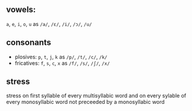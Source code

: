 ## vowels:

```a```, ```e```, ```i```, ```o```, ```u``` as ```/a/```, ```/ɛ/```, ```/i/```, ```/ɔ/```, ```/u/```

## consonants

- plosives: ```p```, ```t```, ```j```, ```k``` as ```/p/```, ```/t/```, ```/c/```, ```/k/```
- fricatives: ```f```, ```s```, ```c```, ```x``` as ```/f/```, ```/s/```, ```/ʃ/```, ```/x/```

## stress

stress on first syllable of every multisyllabic word and on every sylable of every monosyllabic word not preceeded by a monosyllabic word
  

